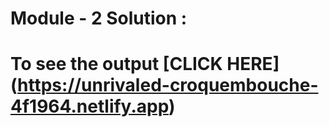 # Module - 2 Solution :
# To see the output [CLICK HERE] (https://unrivaled-croquembouche-4f1964.netlify.app)
